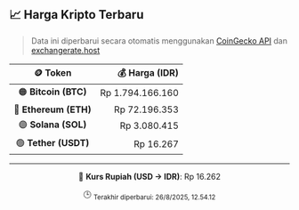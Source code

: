 

<!-- HARGA_KRIPTO -->
## 📈 Harga Kripto Terbaru

> Data ini diperbarui secara otomatis menggunakan [CoinGecko API](https://www.coingecko.com/) dan [exchangerate.host](https://exchangerate.host/)

<div align="center">

| 🪙 Token | 💰 Harga (IDR) |
|:------:|---------------:|
| 🟠 **Bitcoin (BTC)**   | Rp 1.794.166.160 |
| 🔵 **Ethereum (ETH)**  | Rp 72.196.353 |
| 🟣 **Solana (SOL)**    | Rp 3.080.415 |
| 🟢 **Tether (USDT)**   | Rp 16.267 |

---

💱 **Kurs Rupiah (USD → IDR)**: Rp 16.262

🕒 <sub>Terakhir diperbarui: 26/8/2025, 12.54.12</sub>

</div>
<!-- /HARGA_KRIPTO -->